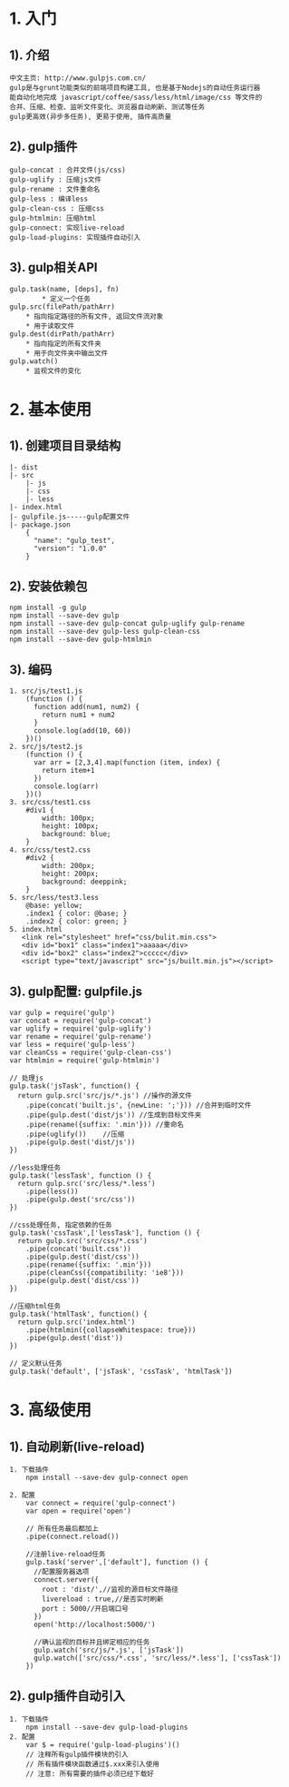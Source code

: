 # 1. 入门
## 1). 介绍
	中文主页: http://www.gulpjs.com.cn/
	gulp是与grunt功能类似的前端项目构建工具, 也是基于Nodejs的自动任务运行器
	能自动化地完成 javascript/coffee/sass/less/html/image/css 等文件的
    合并、压缩、检查、监听文件变化、浏览器自动刷新、测试等任务
	gulp更高效(异步多任务), 更易于使用, 插件高质量

## 2). gulp插件
	gulp-concat : 合并文件(js/css)
    gulp-uglify : 压缩js文件
    gulp-rename : 文件重命名
    gulp-less : 编译less
    gulp-clean-css : 压缩css
    gulp-htmlmin: 压缩html
    gulp-connect: 实现live-reload
    gulp-load-plugins: 实现插件自动引入

## 3). gulp相关API
    gulp.task(name, [deps], fn) 
          	* 定义一个任务
	gulp.src(filePath/pathArr)
    	* 指向指定路径的所有文件, 返回文件流对象
      	* 用于读取文件
    gulp.dest(dirPath/pathArr)
      	* 指向指定的所有文件夹
      	* 用于向文件夹中输出文件
    gulp.watch()
      	* 监视文件的变化

# 2. 基本使用
## 1). 创建项目目录结构
	|- dist
	|- src
    	|- js
    	|- css
    	|- less
	|- index.html
	|- gulpfile.js-----gulp配置文件
	|- package.json
	    {
	      "name": "gulp_test",
	      "version": "1.0.0"
	    }

## 2). 安装依赖包
	npm install -g gulp
	npm install --save-dev gulp
	npm install --save-dev gulp-concat gulp-uglify gulp-rename
	npm install --save-dev gulp-less gulp-clean-css
	npm install --save-dev gulp-htmlmin

## 3). 编码
    1. src/js/test1.js
        (function () {
          function add(num1, num2) {
            return num1 + num2
          }
          console.log(add(10, 60))
        })()
    2. src/js/test2.js
        (function () {
          var arr = [2,3,4].map(function (item, index) {
            return item+1
          })
          console.log(arr)
        })()
    3. src/css/test1.css
        #div1 {
            width: 100px;
            height: 100px;
            background: blue;
        }
    4. src/css/test2.css
        #div2 {
            width: 200px;
            height: 200px;
            background: deeppink;
        }
    5. src/less/test3.less
        @base: yellow;
        .index1 { color: @base; }
        .index2 { color: green; }
    5. index.html
       <link rel="stylesheet" href="css/bulit.min.css">
       <div id="box1" class="index1">aaaaa</div>
       <div id="box2" class="index2">ccccc</div>
       <script type="text/javascript" src="js/built.min.js"></script>
## 3). gulp配置: gulpfile.js
    var gulp = require('gulp')
    var concat = require('gulp-concat')
    var uglify = require('gulp-uglify')
    var rename = require('gulp-rename')
    var less = require('gulp-less')
    var cleanCss = require('gulp-clean-css')
    var htmlmin = require('gulp-htmlmin')
	
	// 处理js
    gulp.task('jsTask', function() {
      return gulp.src('src/js/*.js') //操作的源文件
        .pipe(concat('built.js', {newLine: ';'})) //合并到临时文件
        .pipe(gulp.dest('dist/js')) //生成到目标文件夹
        .pipe(rename({suffix: '.min'})) //重命名
        .pipe(uglify())    //压缩
        .pipe(gulp.dest('dist/js'))
    })
    
    //less处理任务
    gulp.task('lessTask', function () {
      return gulp.src('src/less/*.less')
        .pipe(less())
        .pipe(gulp.dest('src/css'))
    })
    
    //css处理任务, 指定依赖的任务
    gulp.task('cssTask',['lessTask'], function () {
      return gulp.src('src/css/*.css')
        .pipe(concat('built.css'))
        .pipe(gulp.dest('dist/css'))
        .pipe(rename({suffix: '.min'}))
        .pipe(cleanCss({compatibility: 'ie8'}))
        .pipe(gulp.dest('dist/css'))
    })
    
    //压缩html任务
    gulp.task('htmlTask', function() {
      return gulp.src('index.html')
        .pipe(htmlmin({collapseWhitespace: true}))
        .pipe(gulp.dest('dist'))
    })
    
    // 定义默认任务
    gulp.task('default', ['jsTask', 'cssTask', 'htmlTask'])

# 3. 高级使用
## 1). 自动刷新(live-reload)
    1. 下载插件
        npm install --save-dev gulp-connect open
        
    2. 配置
        var connect = require('gulp-connect')
        var open = require('open')
        
        // 所有任务最后都加上
        .pipe(connect.reload())
        
        //注册live-reload任务
        gulp.task('server',['default'], function () {
          //配置服务器选项
          connect.server({
            root : 'dist/',//监视的源目标文件路径
            livereload : true,//是否实时刷新
            port : 5000//开启端口号
          })
          open('http://localhost:5000/')
        
          //确认监视的目标并且绑定相应的任务
          gulp.watch('src/js/*.js', ['jsTask'])
          gulp.watch(['src/css/*.css', 'src/less/*.less'], ['cssTask'])
        })
    
## 2). gulp插件自动引入
    1. 下载插件
        npm install --save-dev gulp-load-plugins
    2. 配置
        var $ = require('gulp-load-plugins')()
        // 注释所有gulp插件模块的引入
        // 所有插件模块函数通过$.xxx来引入使用
        // 注意: 所有需要的插件必须已经下载好